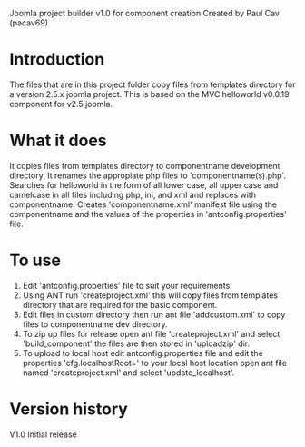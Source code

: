 Joomla project builder v1.0 for component creation
Created by Paul Cav (pacav69)

Introduction
============
The files that are in this project folder copy files from templates directory for a version 2.5.x joomla project.
This is based on the MVC helloworld v0.0.19 component for v2.5 joomla.

 What it does
 ============
 It copies files from templates directory to componentname development directory.
 It renames the appropiate php files to 'componentname(s).php'.
 Searches for helloworld in the form of all lower case, all upper case and camelcase in all files including php, ini, and xml and replaces with componentname.
 Creates 'componentname.xml' manifest file using the componentname and the values of the properties in 'antconfig.properties' file.

To use
===========
1. Edit 'antconfig.properties' file to suit your requirements.
2. Using ANT run 'createproject.xml' this will copy files from templates directory that are required for the basic component.
3. Edit files in custom directory then run ant file 'addcustom.xml' to copy files to componentname dev directory. 
4. To zip up files for release open ant file 'createproject.xml' and select 'build_component' the files are then stored in 'uploadzip' dir.
5. To upload to local host edit antconfig.properties file and edit the properties 'cfg.localhostRoot=' to your local host location open ant file named 'createproject.xml' and select 'update_localhost'.

Version history
===============
V1.0
Initial release
